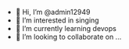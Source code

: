 - 👋 Hi, I’m @admin12949
- 👀 I’m interested in singing
- 🌱 I’m currently learning devops
- 💞️ I’m looking to collaborate on ...

<!---
admin12949/admin12949 is a ✨ special ✨ repository because its `README.md` (this file) appears on your GitHub profile.
You can click the Preview link to take a look at your changes.
--->
